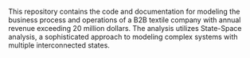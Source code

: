 This repository contains the code and documentation for modeling the business process and operations of a B2B textile company with annual revenue exceeding 20 million dollars. The analysis utilizes State-Space analysis, a sophisticated approach to modeling complex systems with multiple interconnected states.
